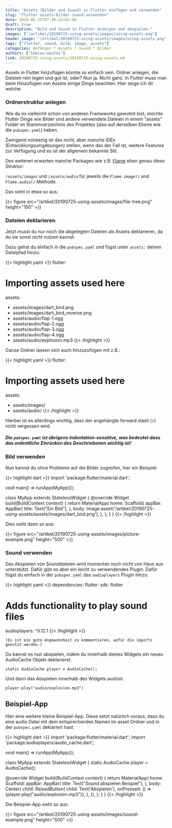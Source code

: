 ```yaml
---
title: "Assets (Bilder und Sound) in Flutter einfügen und verwenden"
slug: "flutter-assets-bilder-sound-verwenden" 
date: 2019-06-25T07:48:22+02:00
draft: true
description: "Bild und Sound in Flutter anzeigen und abspielen."
images: ["/artikel/20190725-using-assets/images/using-assets.png"]
header_image: "/artikel/20190725-using-assets/images/using-assets.png"
tags: ["flutter, sound, bild, image, assets"]
categories: Anfänger * Assets * Sound * Bilder
authors: ["tobias-mautes"]
link: 20190725-using-assets/20190725-using-assets.md
---
```


Assets in Flutter hinzufügen könnte so einfach sein. Ordner anlegen, die Dateien rein legen und gut ist, oder? Nun ja. Nicht ganz. In Flutter muss man beim Hinzufügen von Assets einige Dinge beachten. Hier zeige ich dir welche.

### Ordnerstruktur anlegen

Wie du es vielleicht schon von anderen Frameworks gewohnt bist, möchte Flutter Dinge wie Bilder und andere verwendete Dateien in einem "assets" Folder im Stammverzeichnis des Projektes (also auf derselben Ebene wie die `pubspec.yaml`) haben. 

Zwingend notwenig ist das nicht, aber manche IDEs (Entwicklungsumgebungen) stellen, wenn das der Fall ist, weitere Features zur Verfügung und es ist der allgemein bekannte Stil. 

Des weiteren erwarten manche Packages wie z.B. [Flame](https://pub.dev/packages/flame) eben genau diese Struktur: 

`/assets/images` und `/assets/audio` für jeweils die `Flame.image()` and `Flame.audio()` Methode. 

Das sieht in etwa so aus:

{{< figure src="/artikel/20190725-using-assets/images/file-tree.png" height="150" >}}

### Dateien deklarieren

Jetzt musst du nur noch die abgelegten Dateien als Assets deklarieren, da du sie sonst nicht nutzen kannst. 

Dazu gehst du einfach in die `pubspec.yaml` und fügst unter `assets:` deinen Dateipfad hinzu: 

{{< highlight yaml >}}
flutter:

 # Importing assets used here
 assets:
   - assets/images/dart_bird.png
   - assets/images/dart_bird_reverse.png
   - assets/audio/flap-1.ogg
   - assets/audio/flap-2.ogg
   - assets/audio/flap-3.ogg
   - assets/audio/flap-4.ogg
   - assets/audio/explosion.mp3
{{< /highlight >}}

Ganze Ordner lassen sich auch hinzuzufügen mit z.B.: 

{{< highlight yaml >}}
flutter:

 # Importing assets used here
 assets:
   - assets/images/
   - assets/audio/
{{< /highlight >}}

Hierbei ist es allerdings wichtig, dass der angehängte forward slash (`/`) nicht vergessen wird.


##### Die `pubspec.yaml` ist übrigens indentation-sensitive, was bedeutet dass das ordentliche Einrücken des Geschriebenen wichtig ist!

### Bild verwenden

Nun kannst du ohne Probleme auf die Bilder zugreifen, hier ein Beispiel:

{{< highlight dart >}}
import 'package:flutter/material.dart';

void main() => runApp(MyApp());

class MyApp extends StatelessWidget {
 @override
 Widget build(BuildContext context) {
   return MaterialApp(
     home: Scaffold(
       appBar: AppBar(
         title: Text("Ein Bild"),
       ),
       body: Image.asset('/artikel/20190725-using-assets/assets/images/dart_bird.png'),
     ),
   );
 }
}
{{< /highlight >}}

Dies sieht dann so aus:

{{< figure src="/artikel/20190725-using-assets/images/picture-example.png" height="500" >}}




### Sound verwenden

Das Abspielen von Sounddateien wird momentan noch nicht von Haus aus unterstützt. Dafür gibt es aber ein leicht zu verwendendes Plugin. Dafür fügst du einfach in der `pubspec.yaml` das `audioplayers` Plugin hinzu:

{{< highlight yaml >}}
dependencies:
 flutter:
   sdk: flutter

 # Adds functionality to play sound files
 audioplayers: ^0.12.1
{{< /highlight >}}

    (Es ist ein gute Angewohnheit zu kommentieren, wofür die imports genutzt werden.)

Du kannst es nun abspielen, indem du innerhalb deines Widgets ein neues AudioCache Objekt deklarierst:

`static AudioCache player = AudioCache();`

Und dann das Abspielen innerhalb des Widgets auslöst:

`player.play("audio/explosion.mp3")`

## Beispiel-App
Hier eine weitere kleine Beispiel-App. Diese setzt natürlich voraus, dass du eine audio Datei mit dem entsprechenden Namen im asset Ordner und in der `pubspec.yaml` deklariert hast:

{{< highlight dart >}}
import 'package:flutter/material.dart';
import 'package:audioplayers/audio_cache.dart';

void main() => runApp(MyApp());

class MyApp extends StatelessWidget {
 static AudioCache player = AudioCache();

 @override
 Widget build(BuildContext context) {
   return MaterialApp(
     home: Scaffold(
         appBar: AppBar(
           title: Text("Sound abspielen Beispiel"),
         ),
         body: Center(
           child: RaisedButton(
             child: Text('Abspielen'),
             onPressed: () => {player.play("audio/explosion.mp3")},
           ),
         )),
   );
 }
}
{{< /highlight >}}

Die Beispiel-App sieht so aus:

{{< figure src="/artikel/20190725-using-assets/images/sound-example.png" height="500" >}}
